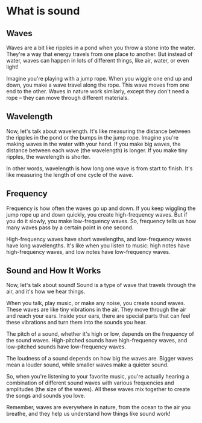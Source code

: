 # What is sound

## Waves
Waves are a bit like ripples in a pond when you throw a stone into the water. They're a way that energy travels from one place to another. But instead of water, waves can happen in lots of different things, like air, water, or even light!

Imagine you're playing with a jump rope. When you wiggle one end up and down, you make a wave travel along the rope. This wave moves from one end to the other. Waves in nature work similarly, except they don't need a rope – they can move through different materials.

## Wavelength
Now, let's talk about wavelength. It's like measuring the distance between the ripples in the pond or the bumps in the jump rope. Imagine you're making waves in the water with your hand. If you make big waves, the distance between each wave (the wavelength) is longer. If you make tiny ripples, the wavelength is shorter.

In other words, wavelength is how long one wave is from start to finish. It's like measuring the length of one cycle of the wave.

## Frequency
Frequency is how often the waves go up and down. If you keep wiggling the jump rope up and down quickly, you create high-frequency waves. But if you do it slowly, you make low-frequency waves. So, frequency tells us how many waves pass by a certain point in one second.

High-frequency waves have short wavelengths, and low-frequency waves have long wavelengths. It's like when you listen to music: high notes have high-frequency waves, and low notes have low-frequency waves.

## Sound and How It Works
Now, let's talk about sound! Sound is a type of wave that travels through the air, and it's how we hear things.

When you talk, play music, or make any noise, you create sound waves. These waves are like tiny vibrations in the air. They move through the air and reach your ears. Inside your ears, there are special parts that can feel these vibrations and turn them into the sounds you hear.

The pitch of a sound, whether it's high or low, depends on the frequency of the sound waves. High-pitched sounds have high-frequency waves, and low-pitched sounds have low-frequency waves.

The loudness of a sound depends on how big the waves are. Bigger waves mean a louder sound, while smaller waves make a quieter sound.

So, when you're listening to your favorite music, you're actually hearing a combination of different sound waves with various frequencies and amplitudes (the size of the waves). All these waves mix together to create the songs and sounds you love.

Remember, waves are everywhere in nature, from the ocean to the air you breathe, and they help us understand how things like sound work!



